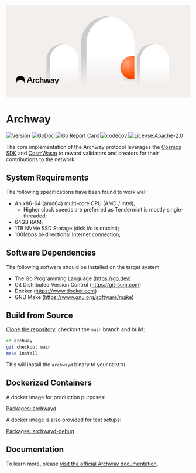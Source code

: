 ![](https://github.com/archway-network/archway/blob/main/banner.png)
# Archway

[![Version](https://img.shields.io/github/v/tag/archway-network/archway.svg?sort=semver&style=flat-square)](https://github.com/archway-network/archway/releases/latest)
[![GoDoc](https://img.shields.io/badge/godoc-reference-blue?style=flat-square&logo=go)](https://pkg.go.dev/github.com/archway-network/archway)
[![Go Report Card](https://goreportcard.com/badge/github.com/archway-network/archway)](https://goreportcard.com/report/github.com/archway-network/archway)
[![codecov](https://codecov.io/gh/archway-network/archway/branch/master/graph/badge.svg)](https://codecov.io/gh/archway-network/archway)
[![License:Apache-2.0](https://img.shields.io/github/license/archway-network/archway.svg?style=flat-square)](https://github.com/archway-network/archway/LICENSE)


The core implementation of the Archway protocol leverages the [Cosmos SDK](https://cosmos.network) and [CosmWasm](https://cosmwasm.com) to reward validators and creators for their contributions to the network.

## System Requirements

The following specifications have been found to work well:

- An x86-64 (amd64) multi-core CPU (AMD / Intel);
    - Higher clock speeds are preferred as Tendermint is mostly single-threaded;
- 64GB RAM;
- 1TB NVMe SSD Storage (disk i/o is crucial);
- 100Mbps bi-directional Internet connection;

## Software Dependencies

The following software should be installed on the target system:

- The Go Programming Language (https://go.dev)
- Git Distributed Version Control (https://git-scm.com)
- Docker (https://www.docker.com)
- GNU Make (https://www.gnu.org/software/make)

## Build from Source

[Clone the repository](https://github.com/archway-network/archway), checkout the `main` branch and build:

```sh
cd archway
git checkout main
make install
```

This will install the `archwayd` binary to your `GOPATH`.

## Dockerized Containers

A docker image for production purposes:

[Packages: archwayd](https://github.com/orgs/archway-network/packages/container/package/archwayd)

A docker image is also provided for test setups:

[Packages: archwayd-debug](https://github.com/orgs/archway-network/packages/container/package/archwayd-debug)

## Documentation

To learn more, please [visit the official Archway documentation](https://docs.archway.io).
